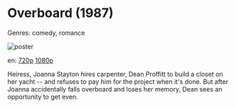 # Overboard (1987)

Genres: comedy, romance

![poster](http://image.tmdb.org/t/p/w500/bqLXZlLJcsYDn7JZIAkYGnJAUeb.jpg)

en:
  [720p](magnet:?xt=urn:btih:625133666CA01A818CB55E99269207B51DCED285&tr=udp://glotorrents.pw:6969/announce&tr=udp://tracker.opentrackr.org:1337/announce&tr=udp://torrent.gresille.org:80/announce&tr=udp://tracker.openbittorrent.com:80&tr=udp://tracker.coppersurfer.tk:6969&tr=udp://tracker.leechers-paradise.org:6969&tr=udp://p4p.arenabg.ch:1337&tr=udp://tracker.internetwarriors.net:1337)
  [1080p](magnet:?xt=urn:btih:AC3107740A4227654722BF09F6ADFFA918B27C01&tr=udp://glotorrents.pw:6969/announce&tr=udp://tracker.opentrackr.org:1337/announce&tr=udp://torrent.gresille.org:80/announce&tr=udp://tracker.openbittorrent.com:80&tr=udp://tracker.coppersurfer.tk:6969&tr=udp://tracker.leechers-paradise.org:6969&tr=udp://p4p.arenabg.ch:1337&tr=udp://tracker.internetwarriors.net:1337)
  


Heiress, Joanna Stayton hires carpenter, Dean Proffitt to build a closet on her yacht -- and refuses to pay him for the project when it's done. But after Joanna accidentally falls overboard and loses her memory, Dean sees an opportunity to get even.